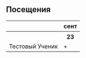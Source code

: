 ## Посещения

<table><tr><th></th><th>сент</th></tr><tr><th></th><th>23</th></tr><tr><td>Тестовый Ученик</td><td>+</td></tr></table>